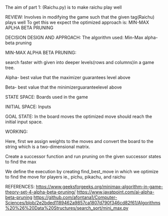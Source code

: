 The aim of part 1: (Raichu.py) is to make raichu play well

REVIEW: Involves in modifying the game such that the given tag(Raichu) plays well To get this we expect the optimized approach is: MIN-MAX APLHA BETA PRUNING

DECISION DESIGN AND APPROACH: The algorithm used: Min-Max alpha-beta pruning

MIN-MAX ALPHA BETA PRUNING:

search faster with given into deeper levels(rows and columns)in a game tree.

Alpha- best value that the maximizer guarantees level above

Beta- best value that the minimizerguaranteelevel above

STATE SPACE: Boards used in the game

INITIAL SPACE: Inputs 

GOAL STATE: In the board moves the optimized move should reach the initial input space.

WORKING:

Here, first we assign weights to the moves and convert the board to the string which is a two-dimensional matrix.

Create a successor function and run pruning on the given successor states to find the max

We define the execution by creating find_best_move in which we optimize to find the move for players  ie., pichu, pikachu, and raichu

REFERENCES:
https://www.geeksforgeeks.org/minimax-algorithm-in-game-theory-set-4-alpha-beta-pruning/
https://www.javatpoint.com/ai-alpha-beta-pruning
https://github.com/afontana1/Computer-Sciences/blob/2e2bded1189462a9857ca1807d790f346cd82f61/Algorithms%20%26%20Data%20Structures/search_sort/mini_max.py
